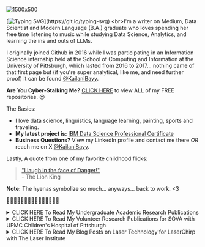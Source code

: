 ![1500x500](https://github.com/KailaniBailey/KailaniBailey/assets/158431578/1f0f82ba-a450-42fe-904a-e19adaec3ec7)


[![Typing SVG](https://readme-typing-svg.demolab.com?font=Fira+Code&size=33&duration=2000&pause=1000&color=F718DC&background=FF496300&random=false&width=435&lines=Hi!+I'm+Kailani.)](https://git.io/typing-svg)
<br>I'm a writer on Medium, Data Scientist and Modern Language (B.A.) graduate who loves spending her free time listening to music while studying Data Science, Analytics, and learning the ins and outs of LLMs. 

I originally joined Github in 2016 while I was participating in an Information Science internship held at the School of Computing and Information at the University of Pittsburgh, which lasted from 2016 to 2017... 
nothing came of that first page but (if you're super analytical, like me, and need further proof) it can be found [@KailaniBayy](https://github.com/KailaniBayy). 

**Are You Cyber-Stalking Me?** [CLICK HERE](https://github.com/KailaniBailey?tab=repositories) to view ALL of my FREE repositories. :wink:

The Basics:
-  I love data science, linguistics, language learning, painting, sports and traveling.
-  **My latest project is:** [IBM Data Science Professional Certificate](https://github.com/KailaniBailey/IBM-Data-Science-Professional-Certificate)
-  **Business Questions?** View my LinkedIn profile and contact me there *OR* reach me on X [@KailaniBayy](https://x.com/kailanibayy).  


Lastly, A quote from one of my favorite childhood flicks:
<br>
> ["I laugh in the face of Danger!"](https://youtu.be/FvZ649kW3jM?feature=shared) 
<br>- The Lion King <br>

**Note:** The hyenas symbolize so much... anyways... back to work. <3

🌸🌸🌸🌸🌸🌸🌸🌸🌸🌸🌸🌸🌸🌸🌸

<details>
<summary>CLICK HERE To Read My Undergraduate Academic Research Publications</summary>
<br>
Beyond the Scope: Using Motion Capture Data from Bonchoscopy Simulations to Build Feedback Models, 2018 https://www.semanticscholar.org/paper/Beyond-the-Scope%3A-Using-Motion-Capture-Data-from-to-Babichenko-Grieve/98b6efaa314483241321c2a9d1ec83ea3c0d01aa
</details>

<details>
<summary>CLICK HERE To Read My Volunteer Research Publications for SOVA with UPMC Children's Hospital of Pittsburgh</summary>
<br>
Stepping Away, 12.14.17 https://sova.pitt.edu/educate-yourself-stepping-away/ <br>
App Games for Anxiety, 10.25.17 https://sova.pitt.edu/educate-yourself-app-games-for-anxiety/ <br>
Journaling for Growth, 09.25.17 https://sova.pitt.edu/be-positive-journaling-for-growth/ <br>
Caira Lee on Self-Love, 07.05.17 https://sova.pitt.edu/educate-yourself-caira-lee-on-self-love/ <br>
The Benefits of Humming, 06.27.17 https://sova.pitt.edu/educate-yourself-the-benefits-of-humming/ <br>
Negative Effects of Social Media on Teens, 05.04.17 https://sova.pitt.edu/social-media-guide-negative-effects-social-media-teenagers/
</details>

<details>
<summary>CLICK HERE To Read My Blog Posts on Laser Technology for LaserChirp with The Laser Institute</summary>
<br>
Staying Competitive in a High-Tech Market: 4 Industrial Manufacturing Professionals Mastering Lasers at the Inaugural Industrial Laser Conference, 08.24.16 https://www.laserchirp.com/2016/08/staying-competitive-industrial-manufacturing-industrial-laser-conference/ <br>
The Top Five Things to See and Do at ICALEO 2016, 08.4.16 https://www.laserchirp.com/2016/08/top-five-things-to-see-do-icaleo-2016/ <br>
How Effective is Laser Hair Removal?, 06.27.16 https://www.laserchirp.com/2016/06/how-effective-is-laser-hair-removal/ <br>
Manufacturing Processes in Communication and Transportation, 06.21.26 https://www.laserchirp.com/2016/06/manufacturing-processes-in-communications-and-transportation/ <br>
Throwback Thursday: The LaserDisc, 06.09.16 https://www.laserchirp.com/2016/06/throwback-thursday-the-laserdisc/ <br>
Current Trends in Manufacturing Technology, 06.08.16 https://www.laserchirp.com/2016/06/current-trends-in-manufacturing-technology/ <br>
Mildred Dresselhaus and Magneto-Optics, 06.06.16 https://www.laserchirp.com/2016/06/mildred-dresselhaus-and-magneto-optics/ <br>
Dennis Gabor and the Hologram Theory, 05.31.16 https://www.laserchirp.com/2016/05/dennis-gabor-and-the-hologram-theory/ <br>
The Future of Fiber Optics, 05.24.16 https://www.laserchirp.com/2016/05/the-future-of-fiber-optics/ <br>
The Invention of the Bar Code Scanner, 05.23.16 https://www.laserchirp.com/2016/05/the-invention-of-the-bar-code-scanner/ <br>
NASA and the Lunar Orbiter Laser Altimeter, 05.11.16 https://www.laserchirp.com/2016/05/nasa-and-the-mars-orbiter-laser-altimeter/ <br>
Infrared Lasers: A Treatment for Alzheimer’s Disease, 05.10.16 https://www.laserchirp.com/2016/05/infrared-lasers-a-treatment-for-alzheimers-disease/ <br>
Deborah Jin and the Fermionic Condensate, 05.09.16 https://www.laserchirp.com/2016/05/deborah-jin-and-the-fermionic-condensate/ <br>
Communications and the Future of Laser Technology, 05.04.16 https://www.laserchirp.com/2016/05/communications-and-the-future-of-laser-technology/ <br>
Einstein’s Involvement in Developing the Laser, 05.03.16 https://www.laserchirp.com/2016/05/einsteins-involvement-in-developing-the-laser/ <br>
Use of Lasers for Potential Treatment or Cure to Parkinson’s, 05.02.16 https://www.laserchirp.com/2016/05/use-of-lasers-for-potential-treatment-or-cure-to-parkinsons/ <br>
Manufacturing and Lumber Processing Applications, 04.20.16 https://www.laserchirp.com/2016/04/manufacturing-and-lumber-processing-applications/ <br>
Lene Hau and the Bose-Einstein Condensate, 03.29.16 https://www.laserchirp.com/2016/03/lene-hau-and-the-bose-einstein-condensate/ <br>
Patricia Bath and the Laserphaco Probe, 02.24.16 https://www.laserchirp.com/2016/02/patricia-bath-and-the-laserphaco-probe/ <br>
November is Membership Month for LIA, 11.05.15 https://www.laserchirp.com/2015/11/november-is-membership-month-for-lia/ <br>
</details>

<!---
KailaniBailey/KailaniBailey is a ✨ special ✨ repository because its `README.md` (this file) appears on your GitHub profile.
You can click the Preview link to take a look at your changes.
--->
